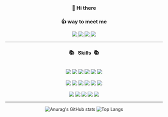 <div align="center">

### 👋 Hi there

### :thumbsup: way to meet me <br>
<a href="https://www.instagram.com/_soo_min_">
<img src="https://img.shields.io/badge/_soo_min_-E4405F?style=flat&logo=instagram&logoColor=white"/>
</a>
<a href="https://www.facebook.com/profile.php?id=100002681110982">
<img src="https://img.shields.io/badge/_soo_min_-1877F2?style=flat&logo=facebook&logoColor=white"/>
</a>
<a href="https://twitter.com/soobbag">
<img src="https://img.shields.io/badge/_soo_min_-1D9BF0?style=flat&logo=Twitter&logoColor=white"/>
</a>
<a href="https://s-o-o-min.tistory.com/">
<img src="https://img.shields.io/badge/_soo_min_blog-4FC08D?style=flat&logo=&logoColor=white"/>
</a>

---

### :books: &nbsp; Skills &nbsp;:books:<br><br>
<img src="https://img.shields.io/badge/Vue-4FC08D?style=flat&logo=Vue.js&logoColor=white" />
<img src="https://img.shields.io/badge/react-61DAFB?style=flat&logo=react&logoColor=black">
<img src="https://img.shields.io/badge/vite-646CFF?style=flat&logo=vite&logoColor=black">
<img src="https://img.shields.io/badge/JavaScript-F7DF1E?style=flat&logo=JavaScript&logoColor=white" />
<img src="https://img.shields.io/badge/jQuery-0769AD?style=flat&logo=jQuery&logoColor=white" />
<img src="https://img.shields.io/badge/axios-5A29E4?style=flat&logo=axios&logoColor=white" />
<br>
<br>
<img src="https://img.shields.io/badge/Java-007396?style=flat&logo=openjdk&logoColor=white"> 
<img src="https://img.shields.io/badge/Spring-6DB33F?style=flat&logo=Spring&logoColor=white" />
<img src="https://img.shields.io/badge/springboot-6DB33F?style=flat&logo=springboot&logoColor=white">
<img src="https://img.shields.io/badge/express-000000?style=flat&logo=express&logoColor=white">
<img src="https://img.shields.io/badge/MySQL-4479A1?style=flat&logo=MySql&logoColor=white" />
<img src="https://img.shields.io/badge/firebase-FFCA28?style=flat&logo=firebase&logoColor=white">
<br>
<br>

<img src="https://img.shields.io/badge/HTML5-E34F26?style=flat&logo=HTML5&logoColor=white" />
<img src="https://img.shields.io/badge/CSS3-1572B6?style=flat&logo=CSS3&logoColor=white" />
<img src="https://img.shields.io/badge/Sass-CC6699?style=flat&logo=Sass&logoColor=white" />
<img src="https://img.shields.io/badge/Bootstrap-563D7C?style=flat&logo=bootstrap&logoColor=white" />
<img src="https://img.shields.io/badge/Vuetify-1867C0?style=flat&logo=Vuetify&logoColor=white" />
<br>


---

![Anurag's GitHub stats](https://github-readme-stats.vercel.app/api?username=SoominYim&show_icons=true&theme=vue-dark)
![Top Langs](https://github-readme-stats.vercel.app/api/top-langs/?username=SoominYim&layout=compact&theme=vue-dark)



</div>

  
<!--
**SoominYim/SoominYim** is a ✨ _special_ ✨ repository because its `README.md` (this file) appears on your GitHub profile.

Here are some ideas to get you started:

- 🔭 I’m currently working on ...
- 🌱 I’m currently learning ...
- 👯 I’m looking to collaborate on ...
- 🤔 I’m looking for help with ...
- 💬 Ask me about ...
- 📫 How to reach me: ...
- 😄 Pronouns: ...
- ⚡ Fun fact: ...
-->
